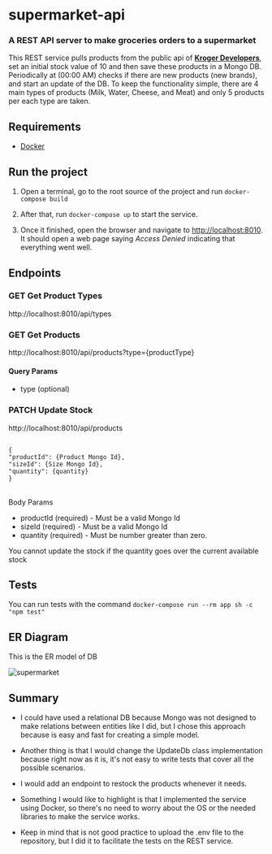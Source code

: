 # supermarket-api

### A REST API server to make groceries orders to a supermarket

This REST service pulls products from the public api of **[Kroger Developers](https://developer.kroger.com/)**, set an initial stock value of 10 and then save these products in a Mongo DB. Periodically at (00:00 AM) checks if there are new products (new brands), and start an update of the DB. To keep the functionality simple, there are 4 main types of products (Milk, Water, Cheese, and Meat) and only 5 products per each type are taken.

## Requirements

-   [Docker](https://www.docker.com/products/docker-desktop)

## Run the project

1. Open a terminal, go to the root source of the project and run `docker-compose build`

2. After that, run `docker-compose up` to start the service.

3. Once it finished, open the browser and navigate to [http://localhost:8010](http://localhost:8010). It should open a web page saying _Access Denied_ indicating that everything went well.

## Endpoints

### GET Get Product Types

http://localhost:8010/api/types

### GET Get Products

http://localhost:8010/api/products?type={productType}

#### Query Params

-   type (optional)

### PATCH Update Stock

http://localhost:8010/api/products

<code>
{
"productId": {Product Mongo Id},
"sizeId": {Size Mongo Id},
"quantity": {quantity}
}
</code>

<br>

Body Params

-   productId (required) - Must be a valid Mongo Id
-   sizeId (required) - Must be a valid Mongo Id
-   quantity (required) - Must be number greater than zero.

You cannot update the stock if the quantity goes over the current available stock

## Tests

You can run tests with the command `docker-compose run --rm app sh -c "npm test"`

## ER Diagram

This is the ER model of DB

![supermarket](https://user-images.githubusercontent.com/29830077/197031789-3eddba2c-d51b-418e-b13a-fcf86f11bb5c.png)

## Summary

-   I could have used a relational DB because Mongo was not designed to make relations between entities like I did, but I chose this approach because is easy and fast for creating a simple model.

-   Another thing is that I would change the UpdateDb class implementation because right now as it is, it's not easy to write tests that cover all the possible scenarios.

-   I would add an endpoint to restock the products whenever it needs.

-   Something I would like to highlight is that I implemented the service using Docker, so there's no need to worry about the OS or the needed libraries to make the service works.

-   Keep in mind that is not good practice to upload the .env file to the repository, but I did it to facilitate the tests on the REST service.
